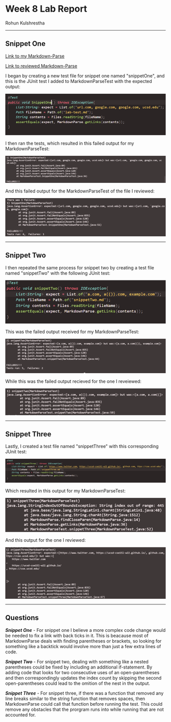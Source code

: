 # Week 8 Lab Report
Rohun Kulshrestha

***
## Snippet One ##

[Link to my Markdown-Parse](https://github.com/rohunkulshrestha/markdown-parse-1)

[Link to reviewed Markdown-Parse](https://github.com/christopherthomason/markdown-parse)

I began by creating a new test file for snippet one named "snippetOne", and this is the JUnit test I added to MarkdownParseTest with the expected output:

![image](snippetOneTest.PNG)

I then ran the tests, which resulted in this failed output for my MarkdownParseTest:

![image](snippetOne.PNG)

And this failed output for the MarkdownParseTest of the file I reviewed:

![image](snippetOneRev.PNG)

***

## Snippet Two ##

I then repeated the same process for snippet two by creating a test file named "snippetTwo" with the following JUnit test:

![image](snippetTwoTest.PNG)

This was the failed output received for my MarkdownParseTest:

![image](snippetTwo.PNG)

While this was the failed output recieved for the one I reveiewed:

![image](snippetTwoRev.PNG)

***

## Snippet Three ##

Lastly, I created a test file named "snippetThree" with this corresponding JUnit test:

![image](snippetThreeTest.PNG)

Which resulted in this output for my MarkdownParseTest:

![image](snippetThree.PNG)

And this output for the one I reviewed:

![image](snippetThreeRev.PNG)

***

## Questions ##


***Snippet One*** - For snippet one I believe a more complex code change would be needed to fix a link with back ticks in it. This is beacause most of MarkdownParse deals with finding parentheses or brackets, so looking for something like a backtick would involve more than just a few extra lines of code.

***Snippet Two*** - For snippet two, dealing with something like a nested parentheses could be fixed by including an additional if-statement. By adding code that looks for two consecutive uses of an open-parentheses and then correspondingly updates the index count by skipping the second open-parentheses could lead to the omition of the nest in the output.

***Snippet Three*** - For snippet three, if there was a function that removed any line breaks similar to the string function that removes spaces, then MarkdownParse could call that function before running the test. This could remove any obstacles that the prorgram runs into while running that are not accounted for.
